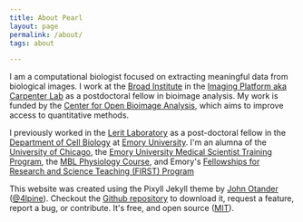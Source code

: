 ```yaml
---
title: About Pearl
layout: page
permalink: /about/
tags: about

---
```

I am a computational biologist focused on extracting meaningful data from biological images. I work at the [Broad Institute](https://www.broadinstitute.org/) in the [Imaging Platform aka Carpenter Lab](https://carpenterlab.broadinstitute.org/) as a postdoctoral fellow in bioimage analysis. My work is funded by the [Center for Open Bioimage Analysis](https://openbioimageanalysis.org/), which aims to improve access to quantitative methods.

I previously worked in the [Lerit Laboratory](http://cellbio.emory.edu/faculty-profiles/primary/lerit-dorothy.html) as a post-doctoral fellow in the [Department of Cell Biology](http://cellbio.emory.edu/) at [Emory University](https://www.emory.edu/home/index.html). I'm an alumna of the [University of Chicago](https://www.uchicago.edu/), the [Emory University Medical Scientist Training Program](https://med.emory.edu/MDPHD/), the [MBL Physiology Course](http://www.mbl.edu/physiology/), and Emory's [Fellowships for Research and Science Teaching (FIRST) Program](http://www.biology.emory.edu/first/)

 This website was created using the Pixyll Jekyll theme by [John Otander](http://johnotander.com)
 ([@4lpine](https://twitter.com/4lpine)). Checkout the [Github repository](https://github.com/johnotander/pixyll) to download it,
 request a feature, report a bug, or contribute. It's free, and open source
 ([MIT](http://opensource.org/licenses/MIT)).
